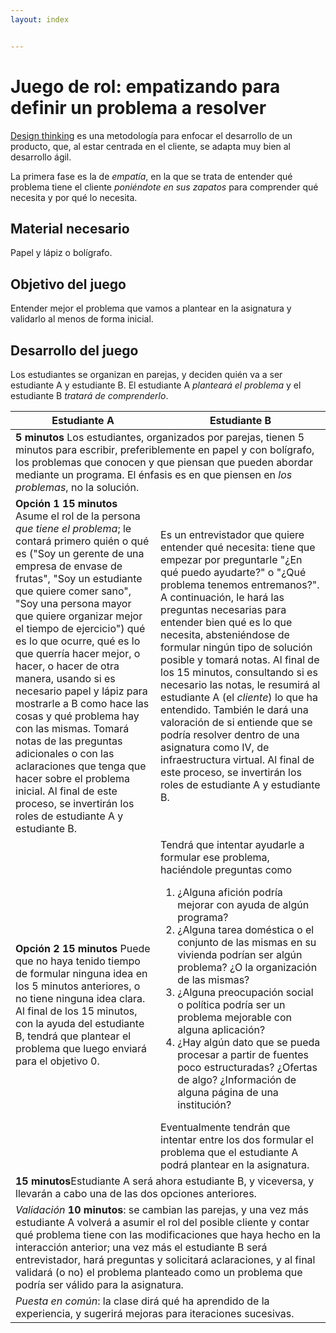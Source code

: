 ```yaml
---
layout: index


---
```

# Juego de rol: empatizando para definir un problema a resolver

[Design thinking](https://designthinking.es/) es una metodología para
enfocar el desarrollo de un producto, que, al estar centrada en el
cliente, se adapta muy bien al desarrollo ágil.

La primera fase es la de *empatía*, en la que se trata de entender qué
problema tiene el cliente *poniéndote en sus zapatos* para comprender
qué necesita y por qué lo necesita.

## Material necesario

Papel y lápiz o bolígrafo.

## Objetivo del juego

Entender mejor el problema que vamos a plantear en la asignatura y
validarlo al menos de forma inicial.

## Desarrollo del juego

Los estudiantes se organizan en parejas, y deciden quién va a ser
estudiante A y estudiante B. El estudiante A *planteará el problema* y
el estudiante B *tratará de comprenderlo*.

<table>
  <thead>
    <th> Estudiante A </th><th> Estudiante B </th>
  </thead>

  <tbody>
<tr><td colspan="2"> <strong>5 minutos</strong> Los
estudiantes, organizados por parejas, tienen 5 minutos para escribir,
preferiblemente en papel y con bolígrafo, los problemas que conocen y
que piensan que pueden abordar mediante un programa. El énfasis es en
que piensen en <em>los problemas</em>, no la solución. </td></tr>
<tr><td> <strong>Opción 1</strong> <strong>15 minutos</strong> Asume
el rol de la persona <em>que tiene el problema</em>; le contará
primero quién o qué es ("Soy un gerente de una empresa de envase de
frutas", "Soy un estudiante que quiere comer sano", "Soy una persona
mayor que quiere organizar mejor el tiempo de ejercicio") qué es lo
que ocurre, qué es lo que querría hacer mejor, o hacer, o hacer de
otra manera, usando si es necesario papel y lápiz para mostrarle a B
como hace las cosas y qué problema hay con las mismas. Tomará notas de
las preguntas adicionales o con las aclaraciones que tenga que hacer
sobre el problema inicial. Al final de este proceso, se invertirán los
roles de estudiante A y estudiante B.</td>
<td>Es un entrevistador que
quiere entender qué necesita: tiene que empezar por preguntarle "¿En
qué puedo ayudarte?" o "¿Qué problema tenemos entremanos?". A
continuación, le hará las preguntas necesarias para entender bien qué
es lo que necesita, absteniéndose de formular ningún tipo de solución
posible y tomará notas. Al final de los 15 minutos, consultando si es
necesario las notas, le resumirá al estudiante A (el <em>cliente</em>)
lo que ha entendido. También le dará una valoración de si entiende que
se podría resolver dentro de una asignatura como IV, de
infraestructura virtual. Al final de este proceso, se invertirán los
roles de estudiante A y estudiante B.  </td> </tr>

<tr>
    <td><strong>Opción 2</strong> <strong>15 minutos</strong>
	Puede
    que no haya tenido tiempo de formular ninguna idea en los 5
    minutos anteriores, o no tiene ninguna idea clara. Al final de los
    15 minutos, con la ayuda del estudiante B, tendrá que plantear el
    problema que luego enviará para el objetivo 0.
	</td>

   <td>Tendrá que intentar ayudarle
a formular ese problema, haciéndole preguntas como <ol> <li>¿Alguna
afición podría mejorar con ayuda de algún programa?</li> <li> ¿Alguna
tarea doméstica o el conjunto de las mismas en su vivienda podrían ser
algún problema? ¿O la organización de las mismas?</li> <li>¿Alguna
preocupación social o política podría ser un problema mejorable con
alguna aplicación?</li> <li> ¿Hay algún dato que se pueda procesar a
partir de fuentes poco estructuradas? ¿Ofertas de algo?  ¿Información
de alguna página de una institución?</li> </ol> Eventualmente tendrán
que intentar entre los dos formular el problema que el estudiante A
podrá plantear en la asignatura.  </td>
</tr>

<tr>
    <td
colspan="2"><strong>15 minutos</strong>Estudiante A será ahora
estudiante B, y viceversa, y llevarán a cabo una de las dos opciones
anteriores.
    </td>
</tr>

<tr>
     <td colspan="2"><em>Validación</em>
<strong>10 minutos</strong>: se cambian las parejas, y una vez más
estudiante A volverá a asumir el rol del posible cliente y contar qué
problema tiene con las modificaciones que haya hecho en la interacción
anterior; una vez más el estudiante B será entrevistador, hará
preguntas y solicitará aclaraciones, y al final validará (o no) el
problema planteado como un problema que podría ser válido para la
asignatura.
     </td>
</tr>

<tr><td colspan="2"> <em>Puesta en común</em>: la clase dirá qué ha
    aprendido de la experiencia, y sugerirá mejoras para iteraciones
    sucesivas.  </td> </tr>

</tbody>
</table>
